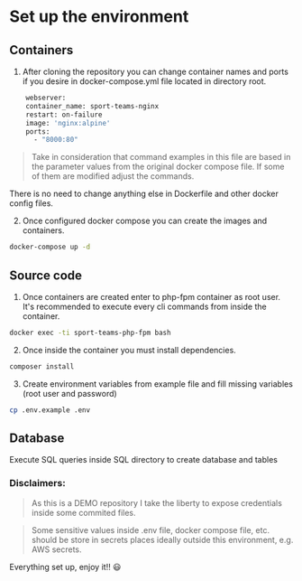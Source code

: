# Set up the environment

## Containers

1) After cloning the repository you can change container names and ports if you desire in docker-compose.yml file
   located in directory root.

``` sh
    webserver:
    container_name: sport-teams-nginx
    restart: on-failure
    image: 'nginx:alpine'
    ports:
      - "8000:80"
```

> Take in consideration that command examples in this file are based in the parameter values from the original docker
> compose file. If some of them are modified adjust the commands.

There is no need to change anything else in Dockerfile and other docker config files.

2) Once configured docker compose you can create the images and containers.

``` sh
docker-compose up -d
```

## Source code

1) Once containers are created enter to php-fpm container as root user. It's recommended to execute every cli commands
   from
   inside the container.

``` sh
docker exec -ti sport-teams-php-fpm bash
```

2) Once inside the container you must install dependencies.

``` sh
composer install
```

3) Create environment variables from example file and fill missing variables (root user and password)

``` sh
cp .env.example .env
```

## Database

Execute SQL queries inside SQL directory to create database and tables

### Disclaimers:

> As this is a DEMO repository I take the liberty to expose credentials inside some commited files.

> Some sensitive values inside .env file, docker compose file, etc. should be store in secrets places ideally outside 
> this environment, e.g. AWS secrets.

Everything set up, enjoy it!! :smiley:
